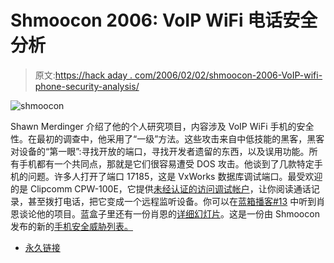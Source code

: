 # Shmoocon 2006: VoIP WiFi 电话安全分析

> 原文:[https://hack aday . com/2006/02/02/shmoocon-2006-VoIP-wifi-phone-security-analysis/](https://hackaday.com/2006/02/02/shmoocon-2006-voip-wifi-phone-security-analysis/)

![shmoocon](../Images/1fec66925413280789d4705df172a095.png)

Shawn Merdinger 介绍了他的个人研究项目，内容涉及 VoIP WiFi 手机的安全性。在最初的调查中，他采用了“一级”方法。这些攻击来自中低技能的黑客，黑客对设备的“第一眼”:寻找开放的端口，寻找开发者遗留的东西，以及误用功能。所有手机都有一个共同点，那就是它们很容易遭受 DOS 攻击。他谈到了几款特定手机的问题。许多人打开了端口 17185，这是 VxWorks 数据库调试端口。最受欢迎的是 Clipcomm CPW-100E，它提供[未经认证的访问调试帐户](http://seclists.org/lists/fulldisclosure/2006/Jan/0552.html)，让你阅读通话记录，甚至拨打电话，把它变成一个远程监听设备。你可以在[蓝箱播客#13](http://www.blueboxpodcast.com/2006/01/blue_box_podcas_2.html) 中听到肖恩谈论他的项目。蓝盒子里还有一份肖恩的[详细幻灯片](http://www.blueboxpodcast.com/files/shmoocon_preso_voip_wifi_phone_merdinger.pdf)。这是一份由 Shmoocon 发布的新的[手机安全威胁列表。](http://voipsa.org/pipermail/voipsec_voipsa.org/2006-January/001109.html)

*   [永久链接](http://www.blueboxpodcast.com/2006/01/blue_box_podcas_2.html)